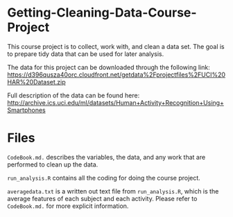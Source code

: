 # Getting-Cleaning-Data-Course-Project
This course project is to collect, work with, and clean a data set. The goal is to prepare tidy data that can be used for later analysis. 


The data for this project can be downloaded through the following link:   https://d396qusza40orc.cloudfront.net/getdata%2Fprojectfiles%2FUCI%20HAR%20Dataset.zip

Full description of the data can be found here:
http://archive.ics.uci.edu/ml/datasets/Human+Activity+Recognition+Using+Smartphones


# Files
`CodeBook.md.` describes the variables, the data, and any work that are performed to clean up the data.


`run_analysis.R` contains all the coding for doing the course project.


`averagedata.txt` is a written out text file from `run_analysis.R`, which is the average features of each subject and each activity. Please refer to `CodeBook.md.` for more explicit information.
